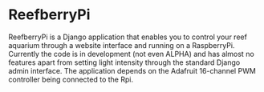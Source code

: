 <h1>ReefberryPi</h1>

ReefberryPi is a Django application that enables you to control your reef aquarium through a website
interface and running on a RaspberryPi. Currently the code is in development (not even ALPHA) and has almost no features
apart from setting light intensity through the standard Django admin interface. The application depends on the Adafruit 16-channel
PWM controller being connected to the Rpi.